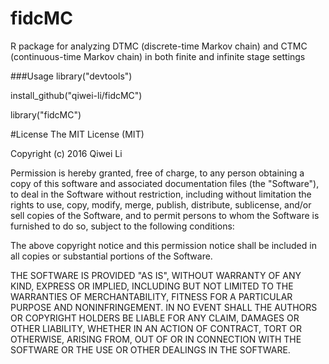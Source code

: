 # fidcMC
R package for analyzing DTMC (discrete-time Markov chain) and CTMC (continuous-time Markov chain) in both finite and infinite stage settings

###Usage
library("devtools")

install_github("qiwei-li/fidcMC")

library("fidcMC")


#License
The MIT License (MIT)

Copyright (c) 2016 Qiwei Li

Permission is hereby granted, free of charge, to any person obtaining a copy
of this software and associated documentation files (the "Software"), to deal
in the Software without restriction, including without limitation the rights
to use, copy, modify, merge, publish, distribute, sublicense, and/or sell
copies of the Software, and to permit persons to whom the Software is
furnished to do so, subject to the following conditions:

The above copyright notice and this permission notice shall be included in all
copies or substantial portions of the Software.

THE SOFTWARE IS PROVIDED "AS IS", WITHOUT WARRANTY OF ANY KIND, EXPRESS OR
IMPLIED, INCLUDING BUT NOT LIMITED TO THE WARRANTIES OF MERCHANTABILITY,
FITNESS FOR A PARTICULAR PURPOSE AND NONINFRINGEMENT. IN NO EVENT SHALL THE
AUTHORS OR COPYRIGHT HOLDERS BE LIABLE FOR ANY CLAIM, DAMAGES OR OTHER
LIABILITY, WHETHER IN AN ACTION OF CONTRACT, TORT OR OTHERWISE, ARISING FROM,
OUT OF OR IN CONNECTION WITH THE SOFTWARE OR THE USE OR OTHER DEALINGS IN THE
SOFTWARE.
